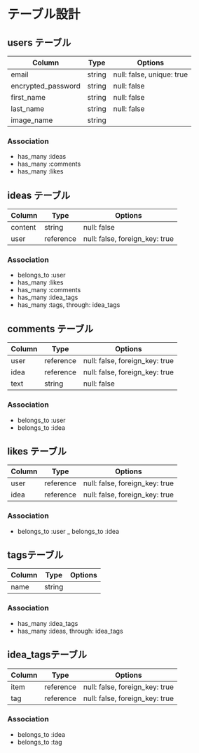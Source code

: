 # テーブル設計

## users テーブル

| Column             | Type    | Options                   |
| ------------------ | ------  | ------------------------- |
| email              | string  | null: false, unique: true |
| encrypted_password | string  | null: false               |
| first_name         | string  | null: false               |
| last_name          | string  | null: false               |
| image_name         | string  |                           |


### Association

- has_many :ideas
- has_many :comments
- has_many :likes

## ideas テーブル

| Column                 | Type      | Options                        |
| ---------------------- | --------- | ------------------------------ |
| content                | string    | null: false                    |
| user                   | reference | null: false, foreign_key: true |


### Association

- belongs_to :user
- has_many :likes
- has_many :comments
- has_many :idea_tags
- has_many :tags, through: idea_tags


## comments テーブル

| Column    | Type      | Options                        |
| --------- | --------- | ------------------------------ |
| user      | reference | null: false, foreign_key: true |
| idea      | reference | null: false, foreign_key: true |
| text      | string    | null: false                    |

### Association

- belongs_to :user
- belongs_to :idea



## likes テーブル

| Column   | Type      | Options                        |
| -------- | --------- | ------------------------------ |
| user     | reference | null: false, foreign_key: true |
| idea     | reference | null: false, foreign_key: true |

### Association

- belongs_to :user
_ belongs_to :idea

## tagsテーブル

| Column   | Type      | Options     |
| -------- | --------- | ------------|
| name     | string    |             |

### Association

- has_many :idea_tags
- has_many :ideas, through: idea_tags

## idea_tagsテーブル

| Column   | Type      | Options                        |
| -------- | --------- | ------------------------------ |
| item     | reference | null: false, foreign_key: true |
| tag      | reference | null: false, foreign_key: true |

### Association

- belongs_to :idea
- belongs_to :tag